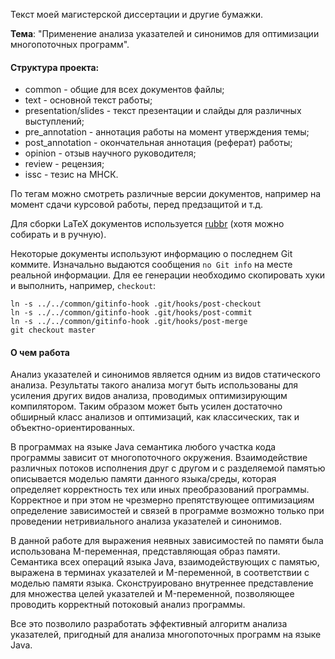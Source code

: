 Текст моей магистерской диссертации и другие бумажки.

**Тема**: "Применение анализа указателей и синонимов для оптимизации
многопоточных программ".

#### Структура проекта:

* common - общие для всех документов файлы;
* text - основной текст работы;
* presentation/slides - текст презентации и слайды для различных выступлений;
* pre\_annotation - аннотация работы на момент утверждения темы;
* post\_annotation - окончательная аннотация (реферат) работы;
* opinion - отзыв научного руководителя;
* review - рецензия;
* issc - тезис на МНСК.

По тегам можно смотреть различные версии документов, например на момент сдачи
курсовой работы, перед предзащитой и т.д.

Для сборки LaTeX документов используется [rubbr](https://github.com/be9/rubbr)
(хотя можно собирать и в ручную).

Некоторые документы используют информацию о последнем Git коммите.
Изначально выдаются сообщения `no Git info` на месте реальной информации.
Для ее генерации необходимо скопировать хуки и выполнить, например, `checkout`:

    ln -s ../../common/gitinfo-hook .git/hooks/post-checkout
    ln -s ../../common/gitinfo-hook .git/hooks/post-commit
    ln -s ../../common/gitinfo-hook .git/hooks/post-merge
    git checkout master

#### О чем работа

Анализ указателей и синонимов является одним из видов статического анализа.
Результаты такого анализа могут быть использованы для усиления других видов
анализа, проводимых оптимизирующим компилятором. Таким образом может быть
усилен достаточно обширный класс анализов и оптимизаций, как классических, так
и объектно-ориентированных.

В программах на языке Java семантика любого участка кода программы зависит от
многопоточного окружения.
Взаимодействие различных потоков исполнения друг с другом и с разделяемой
памятью описывается моделью памяти данного языка/среды, которая
определяет корректность тех или иных преобразований программы.
Корректное и при этом не чрезмерно
препятствующее оптимизациям определение зависимостей и связей в программе
возможно только при проведении нетривиального анализа указателей и синонимов.

В данной работе для выражения неявных зависимостей по памяти была использована
M-переменная, представляющая образ памяти.
Семантика всех операций языка Java, взаимодействующих с памятью, выражена в
терминах указателей и M-переменной, в соответствии с моделью памяти
языка.
Сконструировано внутреннее представление для множества целей указателей и
M-переменной, позволяющее проводить корректный потоковый анализ
программы.

Все это позволило разработать
эффективный алгоритм анализа указателей, пригодный для анализа многопоточных
программ на языке Java.

